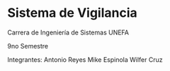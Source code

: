 # Sistema de Vigilancia

Carrera de Ingeniería de Sistemas UNEFA

9no Semestre

Integrantes:
Antonio Reyes
Mike Espinola
Wilfer Cruz

